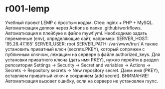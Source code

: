 # r001-lemp
Учебный проект LEMP c простым кодом. 
Стек: nginx + PHP + MySQL.
Автоматизация деплоя через Actions в папке .github/workflows.
Автоматизация в плейбуке в файле mywf.yml.
Необходимо задать переменные (env), определяющие сайт, например:
  SERVER_HOST: '85.28.47.165'
  SERVER_USER: root
  SERVER_PATH: /var/www/trur/
А также установить приватный ключ (secrets.PKEY), который сопряжен с публичным ключом, лежащим на сервере в файле authorized_keys.
Для установки приватного ключа (дать имя PKEY), нужно перейти в раздел репозитория Settings -> Security -> Secret and variables -> Actions -> Secrets -> Repository secrets -> New repository secret.
Даем имя (PKEY), вставляем приватный ключ и сохраняем (add secret).
ВНИМАНИЕ! Автоматизация вызовет ошибку, если на сервере не установлен rsync.
